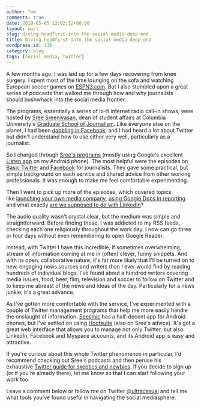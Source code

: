 ```yaml
---
author: Tom
comments: true
date: 2010-05-05 12:02:52+00:00
layout: post
slug: diving-headfirst-into-the-social-media-deep-end
title: Diving headfirst into the social media deep end
wordpress_id: 130
category: blog
tags: [social media, twitter]
---
```


A few months ago, I was laid up for a few days recovering from knee surgery. I spent most of the time lounging on the sofa and watching European soccer games on [ESPN3.com](http://www.espn3.com). But I also stumbled upon a great series of podcasts that walked me through how and why journalists should bushwhack into the social media frontier.

The programs, essentially a series of lo-fi internet radio call-in shows, were hosted by [Sree Sreenivasan](http://www.sree.net/), dean of student affairs at Columbia University's [Graduate School of Journalism](http://www.journalism.columbia.edu/cs/ContentServer/jrn/1165270051346/page/1175295297393/JRNHomePage.htm). Like everyone else on the planet, I had been [dabbling in Facebook](/blog/2008/11/getting-social-networked.html), and I had heard a lot about Twitter but didn't understand how to use either very well, particularly as a journalist.

So I charged through [Sree's programs](http://www.blogtalkradio.com/profile.aspx?userurl=columbiajournalism  ) (mostly using Google's excellent [Listen app](http://listen.googlelabs.com/) on my Android phone). The most helpful were the episodes on [Basic Twitter](http://www.blogtalkradio.com/columbiajournalism/2010/02/05/basic-twitter-for-journalists) and [Facebook](http://www.blogtalkradio.com/columbiajournalism/2009/09/18/facebook-for-journos) for journalists. They gave some practical, but simple background on each service and shared advice from other working professionals. It was enough to make me feel comfortable experimenting.

Then I went to pick up more of the episodes, which covered topics like [launching your own media company](http://www.blogtalkradio.com/columbiajournalism/2009/02/06/launching-your-own-media-business), [using Google Docs in reporting](http://www.blogtalkradio.com/columbiajournalism/2009/10/15/google-docs-for-journalists) and what exactly [are we supposed to do with LinkedIn](http://www.blogtalkradio.com/columbiajournalism/2009/01/23/linkedin-for-journalists)?

The audio quality wasn't crystal clear, but the medium was simple and straightforward. Before finding these, I was addicted to my RSS feeds, checking each one religiously throughout the work day. I now can go three or four days without even remembering to open Google Reader.

Instead, with Twitter I have this incredible, if sometimes overwhelming, stream of information coming at me in (often) clever, funny snippets. And with its open, collaborative nature, it's far more likely that I'll be turned on to new, engaging news sources and writers than I ever would find by reading hundreds of individual blogs. I've found about a hundred writers covering media issues, food, beer, film, television and soccer to follow on Twitter and to keep me abreast of the news and ideas of the day. Particularly for a news junkie, it's a great advance.

As I've gotten more comfortable with the service, I've experimented with a couple of Twitter management programs that help me more easily handle the onslaught of information. [Seesmic](http://seesmic.com/) has a half-decent app for Android phones, but I've settled on using [Hootsuite](http://hootsuite.com/) (also on Sree's advice). It's got a great web interface that allows you to manage not only Twitter, but also LinkedIn, Facebook and Myspace accounts, and its Android app is easy and attractive.

If you're curious about this whole Twitter phenomenon in particular, I'd recommend checking out Sree's podcasts and then peruse his exhaustive [Twitter guide for skeptics and newbies](http://sreetips.tumblr.com/post/87435969/twitter). If you decide to sign up (or if you're already there), let me know so that I can start following your work too.

Leave a comment below or follow me on Twitter [@ultracasual](http://www.twitter.com/ultracasual/) and tell me what tools you've found useful in navigating the social mediasphere.
